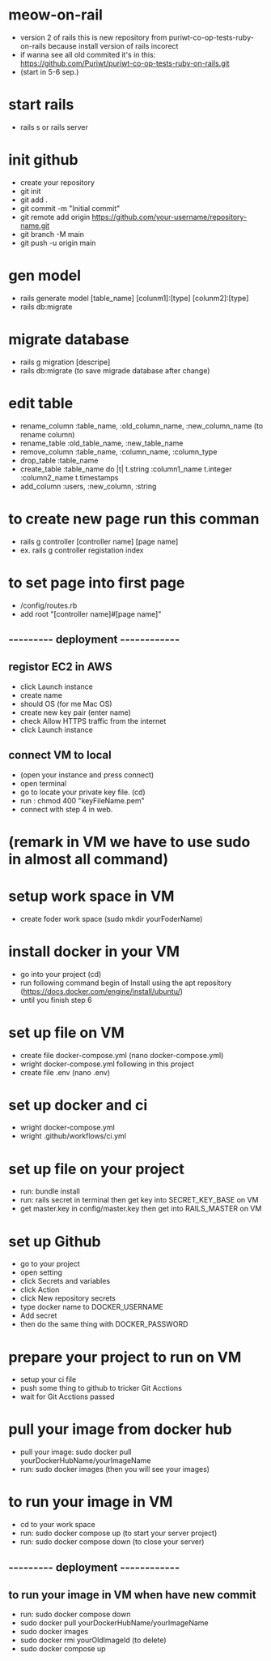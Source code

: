 # meow-on-rail
- version 2 of rails this is new repository from puriwt-co-op-tests-ruby-on-rails because install version of rails incorect
- if wanna see all old commited it's in this: https://github.com/Puriwt/puriwt-co-op-tests-ruby-on-rails.git
- (start in 5-6 sep.)

# start rails 
- rails s or rails server

# init github
- create your repository 
- git init
- git add .
- git commit -m "Initial commit"
- git remote add origin https://github.com/your-username/repository-name.git
- git branch -M main
- git push -u origin main

# gen model
- rails generate model [table_name] [colunm1]:[type] [colunm2]:[type]
- rails db:migrate

# migrate database
- rails g migration [descripe]
- rails db:migrate (to save migrade database after change)

# edit table
- rename_column :table_name, :old_column_name, :new_column_name (to rename column)
- rename_table :old_table_name, :new_table_name
- remove_column :table_name, :column_name, :column_type
- drop_table :table_name
- create_table :table_name do |t|
    t.string :column1_name
    t.integer :column2_name
    t.timestamps
- add_column :users, :new_column, :string

# to create new page run this comman
- rails g controller [controller name] [page name]
- ex. rails g controller registation index

# to set page into first page 
- /config/routes.rb
- add root "[controller name]#[page name]"

## --------- deployment ------------

## registor EC2 in AWS
- click Launch instance
- create name
- should OS (for me Mac OS)
- create new key pair (enter name)
- check Allow HTTPS traffic from the internet
- click Launch instance

## connect VM to local
- (open your instance and press connect)
- open terminal
- go to locate your private key file. (cd)
- run : chmod 400 "keyFileName.pem"
- connect with step 4 in web.

# (remark in VM we have to use sudo in almost all command) #

# setup work space in VM
- create foder work space (sudo mkdir yourFoderName)

# install docker in your VM
- go into your project (cd)
- run following command begin of Install using the apt repository (https://docs.docker.com/engine/install/ubuntu/)
- until you finish step 6

# set up file on VM
- create file docker-compose.yml (nano docker-compose.yml)
- wright docker-compose.yml following in this project
- create file .env (nano .env)

# set up docker and ci
- wright docker-compose.yml
- wright .github/workflows/ci.yml

# set up file on your project
- run: bundle install
- run: rails secret in terminal then get key into SECRET_KEY_BASE on VM
- get master.key in config/master.key then get into RAILS_MASTER on VM

# set up Github
- go to your project
- open setting
- click Secrets and variables
- click Action
- click New repository secrets
- type docker name to DOCKER_USERNAME
- Add secret
- then do the same thing with DOCKER_PASSWORD

# prepare your project to run on VM
- setup your ci file
- push some thing to github to tricker Git Acctions
- wait for Git Acctions passed

# pull your image from docker hub
- pull your image: sudo docker pull yourDockerHubName/yourImageName
- run: sudo docker images (then you will see your images)

# to run your image in VM
- cd to your work space
- run: sudo docker compose up (to start your server project)
- run: sudo docker compose down (to close your server)

## --------- deployment ------------

## to run your image in VM when have new commit
- run: sudo docker compose down
- sudo docker pull yourDockerHubName/yourImageName
- sudo docker images 
- sudo docker rmi yourOldImageId (to delete)
- sudo docker compose up